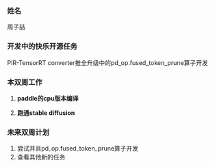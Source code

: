 ### 姓名

周子喆

### 开发中的快乐开源任务

PIR-TensorRT converter推全升级中的pd_op.fused_token_prune算子开发

### 本双周工作

1. **paddle的cpu版本编译**

2. **跑通stable diffusion**

### 未来双周计划

1. 尝试并且pd_op.fused_token_prune算子开发
2. 查看其他新的任务
